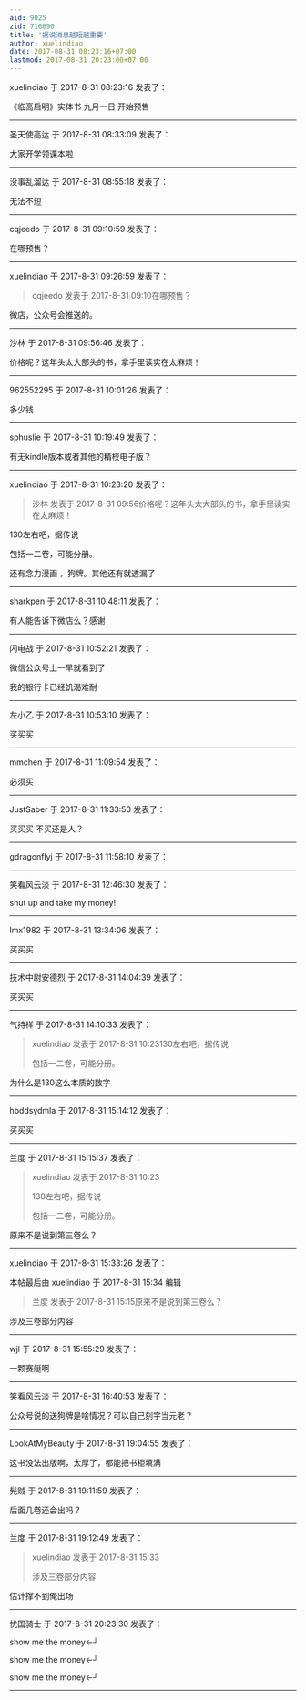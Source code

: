 ```yaml
---
aid: 9025
zid: 716690
title: '据说消息越短越重要'
author: xuelindiao
date: 2017-08-31 08:23:16+07:00
lastmod: 2017-08-31 20:23:00+07:00
---
```


xuelindiao 于 2017-8-31 08:23:16 发表了：

《临高启明》实体书 九月一日 开始预售

---------

圣天使高达 于 2017-8-31 08:33:09 发表了：

大家开学领课本啦

---------

没事乱溜达 于 2017-8-31 08:55:18 发表了：

无法不短

---------

cqjeedo 于 2017-8-31 09:10:59 发表了：

在哪预售？

---------

xuelindiao 于 2017-8-31 09:26:59 发表了：

> cqjeedo 发表于 2017-8-31 09:10在哪预售？



微店，公众号会推送的。

---------

沙林 于 2017-8-31 09:56:46 发表了：

价格呢？这年头太大部头的书，拿手里读实在太麻烦！

---------

962552295 于 2017-8-31 10:01:26 发表了：

多少钱

---------

sphuslie 于 2017-8-31 10:19:49 发表了：

有无kindle版本或者其他的精校电子版？

---------

xuelindiao 于 2017-8-31 10:23:20 发表了：

> 沙林 发表于 2017-8-31 09:56价格呢？这年头太大部头的书，拿手里读实在太麻烦！



130左右吧，据传说

包括一二卷，可能分册。

还有念力漫画 ，狗牌。其他还有就透漏了

---------

sharkpen 于 2017-8-31 10:48:11 发表了：

有人能告诉下微店么？感谢

---------

闪电战 于 2017-8-31 10:52:21 发表了：

微信公众号上一早就看到了

我的银行卡已经饥渴难耐

---------

左小乙 于 2017-8-31 10:53:10 发表了：

买买买

---------

mmchen 于 2017-8-31 11:09:54 发表了：

必须买

---------

JustSaber 于 2017-8-31 11:33:50 发表了：

买买买 不买还是人？

---------

gdragonflyj 于 2017-8-31 11:58:10 发表了：



---------

笑看风云淡 于 2017-8-31 12:46:30 发表了：

shut up and take my money!

---------

lmx1982 于 2017-8-31 13:34:06 发表了：

买买买

---------

技术中尉安德烈 于 2017-8-31 14:04:39 发表了：

买买买

---------

气持样 于 2017-8-31 14:10:33 发表了：

> xuelindiao 发表于 2017-8-31 10:23130左右吧，据传说
> 
> 包括一二卷，可能分册。



为什么是130这么本质的数字

---------

hbddsydmla 于 2017-8-31 15:14:12 发表了：

买买买

---------

兰度 于 2017-8-31 15:15:37 发表了：

> xuelindiao 发表于 2017-8-31 10:23
> 
> 130左右吧，据传说
> 
> 包括一二卷，可能分册。



原来不是说到第三卷么？

---------

xuelindiao 于 2017-8-31 15:33:26 发表了：

本帖最后由 xuelindiao 于 2017-8-31 15:34 编辑 


> 
> 兰度 发表于 2017-8-31 15:15原来不是说到第三卷么？



涉及三卷部分内容

---------

wjl 于 2017-8-31 15:55:29 发表了：

一颗赛艇啊

---------

笑看风云淡 于 2017-8-31 16:40:53 发表了：

公众号说的送狗牌是啥情况？可以自己刻字当元老？

---------

LookAtMyBeauty 于 2017-8-31 19:04:55 发表了：

这书没法出版啊，太厚了，都能把书柜填满

---------

髡贼 于 2017-8-31 19:11:59 发表了：

后面几卷还会出吗？

---------

兰度 于 2017-8-31 19:12:49 发表了：

> xuelindiao 发表于 2017-8-31 15:33
> 
> 涉及三卷部分内容



估计撑不到俺出场

---------

忧国骑士 于 2017-8-31 20:23:30 发表了：

show me the money←┘

show me the money←┘

show me the money←┘

---------


